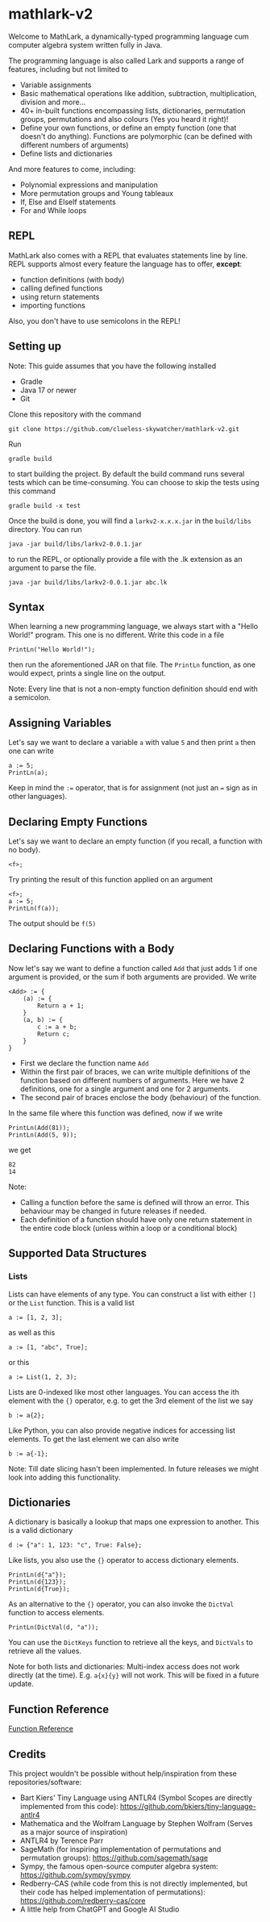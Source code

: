 # mathlark-v2
Welcome to MathLark, a dynamically-typed programming language cum computer algebra system written
fully in Java.

The programming language is also called Lark and supports a range of features,
including but not limited to
- Variable assignments
- Basic mathematical operations like addition, subtraction, multiplication, division and more...
- 40+ in-built functions encompassing lists, dictionaries, permutation groups, permutations and also colours (Yes you heard it right)!
- Define your own functions, or define an empty function (one that doesn't do anything). Functions are polymorphic (can be defined with different numbers of arguments)
- Define lists and dictionaries

And more features to come, including:
- Polynomial expressions and manipulation
- More permutation groups and Young tableaux
- If, Else and ElseIf statements
- For and While loops

## REPL
MathLark also comes with a REPL that evaluates statements line by line. REPL supports almost every feature the language has to offer, **except**: 
- function definitions (with body)
- calling defined functions
- using return statements
- importing functions

Also, you don't have to use semicolons in the REPL!

## Setting up
Note: This guide assumes that you have the following installed
- Gradle
- Java 17 or newer
- Git

Clone this repository with the command
```
git clone https://github.com/clueless-skywatcher/mathlark-v2.git
```
Run
```
gradle build
```
to start building the project. By default the build command runs several tests which can be time-consuming. You can choose to skip the tests using this command
```
gradle build -x test
```
Once the build is done, you will find a `larkv2-x.x.x.jar` in the `build/libs` directory. You can run
```
java -jar build/libs/larkv2-0.0.1.jar
```
to run the REPL, or optionally provide a file with the .lk extension as an argument to parse the file.
```
java -jar build/libs/larkv2-0.0.1.jar abc.lk
```
## Syntax
When learning a new programming language, we always start with a "Hello World!" program. This one is no different. Write this code in a file
```
PrintLn("Hello World!");
```
then run the aforementioned JAR on that file. The `PrintLn` function, as one would expect, prints a single line on the output.

Note: Every line that is not a non-empty function definition should end with a semicolon.

## Assigning Variables
Let's say we want to declare a variable `a` with value `5` and then print `a` then one can write
```
a := 5;
PrintLn(a);
```
Keep in mind the `:=` operator, that is for assignment (not just an `=` sign as in other languages).

## Declaring Empty Functions
Let's say we want to declare an empty function (if you recall, a function with no body).
```
<f>;
```
Try printing the result of this function applied on an argument
```
<f>;
a := 5;
PrintLn(f(a));
```
The output should be `f(5)`

## Declaring Functions with a Body
Now let's say we want to define a function called `Add` that just adds 1 if one argument is provided, or the sum if both arguments are provided.
We write
```
<Add> := {
    (a) := {
        Return a + 1;
    }
    (a, b) := {
        c := a + b;
        Return c;
    }
}
```
- First we declare the function name `Add`
- Within the first pair of braces, we can write multiple definitions of the function
based on different numbers of arguments. Here we have 2 definitions, one for a single argument and one for 2 arguments.
- The second pair of braces enclose the body (behaviour) of the function.

In the same file where this function was defined, now if we write
```
PrintLn(Add(81));
PrintLn(Add(5, 9));
```
we get
```
82
14
```
Note: 
- Calling a function before the same is defined will throw an error. This behaviour may be changed in future releases if needed.
- Each definition of a function should have only one return statement in the entire code block (unless within a loop or a conditional block)

## Supported Data Structures
### Lists
Lists can have elements of any type. You can construct a list with either `[]` or the `List` function. This is a valid list
```
a := [1, 2, 3];
```
as well as this
```
a := [1, "abc", True];
```
or this
```
a := List(1, 2, 3);
```
Lists are 0-indexed like most other languages. You can access the ith element with the `{}` operator, e.g. to get the 3rd element of the list we say
```
b := a{2};
```
Like Python, you can also provide negative indices for accessing list elements. To get the last element we can also write
```
b := a{-1};
```
Note: Till date slicing hasn't been implemented. In future releases we might look into adding this functionality.
## Dictionaries
A dictionary is basically a lookup that maps one expression to another. This is a valid dictionary
```
d := {"a": 1, 123: "c", True: False};
``` 
Like lists, you also use the `{}` operator to access dictionary elements.
```
PrintLn(d{"a"});
PrintLn(d{123});
PrintLn(d{True});
```
As an alternative to the `{}` operator, you can also invoke the `DictVal` function to access elements.
```
PrintLn(DictVal(d, "a"));
```
You can use the `DictKeys` function to retrieve all the keys, and `DictVals` to retrieve all the values.

Note for both lists and dictionaries: Multi-index access does not work directly (at the time). E.g. `a{x}{y}` will not work. This will be fixed in a future update.
## Function Reference
[Function Reference](https://github.com/clueless-skywatcher/mathlark-v2/wiki/Function-Reference)
## Credits
This project wouldn't be possible without help/inspiration from these repositories/software:
- Bart Kiers' Tiny Language using ANTLR4 (Symbol Scopes are directly implemented from this code): https://github.com/bkiers/tiny-language-antlr4
- Mathematica and the Wolfram Language by Stephen Wolfram (Serves as a major source of inspiration)
- ANTLR4 by Terence Parr
- SageMath (for inspiring implementation of permutations and permutation groups): https://github.com/sagemath/sage
- Sympy, the famous open-source computer algebra system: https://github.com/sympy/sympy
- Redberry-CAS (while code from this is not directly implemented, but their code has helped implementation of permutations): https://github.com/redberry-cas/core
- A little help from ChatGPT and Google AI Studio
